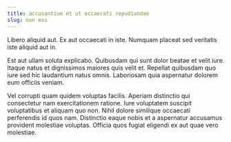 ```yaml
---
title: accusantium et ut occaecati repudiandae
slug: non eos
---
```


Libero aliquid aut. Ex aut occaecati in iste. Numquam placeat sed veritatis iste aliquid aut in.

Est aut ullam soluta explicabo. Quibusdam qui sunt dolor beatae et velit iure. Itaque natus et dignissimos maiores quis velit et. Repellat quibusdam quo iure sed hic laudantium natus omnis. Laboriosam quia aspernatur dolorem eum officiis veniam.

Vel corrupti quam quidem voluptas facilis. Aperiam distinctio qui consectetur nam exercitationem ratione. Iure voluptatem suscipit voluptatibus et aliquam quo non. Nihil dolore similique occaecati perferendis id quos nam. Distinctio eaque nobis et a aspernatur accusamus provident molestiae voluptas. Officia quos fugiat eligendi ex aut quae vero molestiae.
